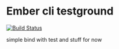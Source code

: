 # Ember cli testground

[![Build
Status](https://travis-ci.org/simi/ember-cli-testground.svg?branch=master)](https://travis-ci.org/simi/ember-cli-testground)

simple bind with test and stuff for now
